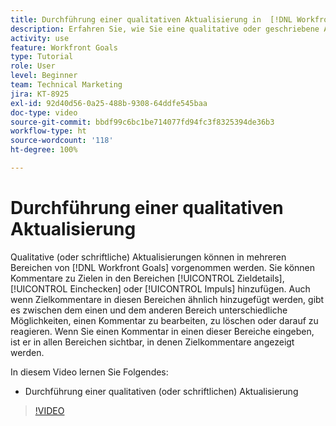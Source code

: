 ```yaml
---
title: Durchführung einer qualitativen Aktualisierung in  [!DNL Workfront Goals]
description: Erfahren Sie, wie Sie eine qualitative oder geschriebene Aktualisierung in [!DNL   Goals] vornehmen.
activity: use
feature: Workfront Goals
type: Tutorial
role: User
level: Beginner
team: Technical Marketing
jira: KT-8925
exl-id: 92d40d56-0a25-488b-9308-64ddfe545baa
doc-type: video
source-git-commit: bbdf99c6bc1be714077fd94fc3f8325394de36b3
workflow-type: ht
source-wordcount: '118'
ht-degree: 100%

---
```


# Durchführung einer qualitativen Aktualisierung

Qualitative (oder schriftliche) Aktualisierungen können in mehreren Bereichen von [!DNL Workfront Goals] vorgenommen werden. Sie können Kommentare zu Zielen in den Bereichen [!UICONTROL Zieldetails], [!UICONTROL Einchecken] oder [!UICONTROL Impuls] hinzufügen. Auch wenn Zielkommentare in diesen Bereichen ähnlich hinzugefügt werden, gibt es zwischen dem einen und dem anderen Bereich unterschiedliche Möglichkeiten, einen Kommentar zu bearbeiten, zu löschen oder darauf zu reagieren. Wenn Sie einen Kommentar in einen dieser Bereiche eingeben, ist er in allen Bereichen sichtbar, in denen Zielkommentare angezeigt werden.

In diesem Video lernen Sie Folgendes:

* Durchführung einer qualitativen (oder schriftlichen) Aktualisierung

>[!VIDEO](https://video.tv.adobe.com/v/335197/?quality=12&learn=on&enablevpops=1)
